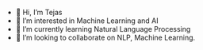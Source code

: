 - 👋 Hi, I’m Tejas
- 👀 I’m interested in Machine Learning and AI 
- 🌱 I’m currently learning Natural Language Processing
- 💞️ I’m looking to collaborate on NLP, Machine Learning.

<!---
tejaschaudhari2811/tejaschaudhari2811 is a ✨ special ✨ repository because its `README.md` (this file) appears on your GitHub profile.
You can click the Preview link to take a look at your changes.
--->
